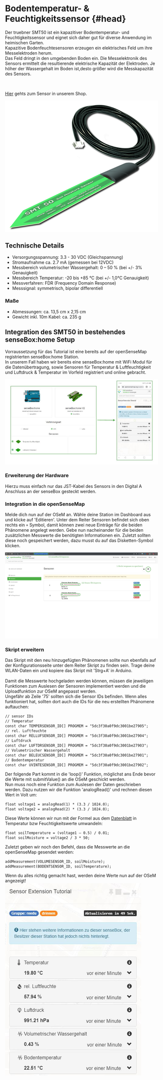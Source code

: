 # Bodentemperatur- & Feuchtigkeitssensor {#head}

<div class="description">
	Der truebner SMT50 ist ein kapazitiver Bodentemperatur- und Feuchtigkeitssensor und eignet sich daher gut für diverse Anwendung im heimischen Garten.<br>
    Kapazitive Bodenfeuchtesensoren erzeugen ein elektrisches Feld um ihre Messelektroden herum.<br>Das Feld dringt in den umgebenden Boden ein. Die Messelektronik des Sensors ermittelt die resultierende elektrische Kapazität der Elektroden. Je höher der Wassergehalt im Boden ist,desto größer wird die Messkapazität des Sensors.
</div>
<div class="line">
    <br>
    <br>
</div>

[Hier](https://sensebox.kaufen/product/bodenfeuchte-temperatursensor-smt50) gehts zum Sensor in unserem Shop.

![Bodentemperatur- & Feuchtigkeit](https://github.com/sensebox/resources/raw/master/gitbook_pictures/smt50_top.png)

## Technische Details
- Versorgungsspannung: 3.3 - 30 VDC (Gleichspannung)
- Stromaufnahme ca. 2.7 mA (gemessen bei 12VDC)
- Messbereich volumetrischer Wassergehalt: 0 – 50 % (bei +/- 3% Genauigkeit)
- Messbereich Temperatur: -20 bis +85 °C (bei +/- 1,0°C Genauigkeit)
- Messverfahren: FDR (Frequency Domain Response)
- Messsignal: symmetrisch, bipolar differentiell

### Maße
- Abmessungen: ca. 13,5 cm x 2,15 cm
- Gewicht inkl. 10m Kabel: ca. 235 g

## Integration des SMT50 in bestehendes senseBox:home Setup
Vorraussetzung für das Tutorial ist eine bereits auf der openSenseMap registrierten senseBox:home Station.<br>In unserem Fall haben wir bereits eine senseBox:home mit WiFi Modul für die Datenübertragung, sowie Sensoren für Temperatur & Luftfeuchtigkeit und Luftdruck & Temperatur im Vorfeld registriert und online gebracht.

![Unsere angelegte Station auf der openSenseMap](https://github.com/sensebox/resources/raw/master/gitbook_pictures/station_osem_home.JPG)

### Erweiterung der Hardware
Hierzu muss einfach nur das JST-Kabel des Sensors in den Digital A Anschluss an der senseBox gesteckt werden. 

### Integration in die openSenseMap
Melde dich nun auf der OSeM an. Wähle deine Station im Dashboard aus und klicke auf 'Editieren'. Unter dem Reiter Sensoren befindet sich oben rechts ein `+` Symbol, damit können zwei neue Einträge für die beiden Phänomene angelegt werden. Gebe nun nacheinander für die beiden zusätzlichen Messwerte die benötigten Informationen ein. Zuletzt sollten diese noch gespeichert werden, dazu musst du auf das Disketten-Symbol klicken.

![Sensorenbearbeitung OSeM](https://github.com/sensebox/resources/raw/master/gitbook_pictures/sensoren_edit.jpg)

### Skript erweitern
Das Skript mit den neu hinzugefügten Phänomenen sollte nun ebenfalls auf der Konfigurationsseite unter dem Reiter Skript zu finden sein. Trage deine WLAN-Daten ein und kopiere das Skript mit 'Strg+A' in Arduino.<br><br>
Damit die Messwerte hochgeladen werden können, müssen die jeweiligen Funktionen zum Auslesen der Sensoren implementiert werden und die Uploadfunktion zur OSeM angepasst werden.<br>Ungefähr ab Zeile '75' sollten sich die Sensor IDs befinden. Wenn alles funktioniert hat, sollten dort auch die IDs für die neu erstellten Phänomene auftauchen:
```arduino
// sensor IDs
// Temperatur
const char TEMPERSENSOR_ID[] PROGMEM = "5dc3f30a0f9dc3001be27905";
// rel. Luftfeuchte
const char RELLUFSENSOR_ID[] PROGMEM = "5dc3f30a0f9dc3001be27904";
// Luftdruck
const char LUFTDRSENSOR_ID[] PROGMEM = "5dc3f30a0f9dc3001be27903";
// Volumetrischer Wassergehalt
const char BELEUCSENSOR_ID[] PROGMEM = "5dc3f30a0f9dc3001be27901";
// Bodentemperatur
const char UVINTESENSOR_ID[] PROGMEM = "5dc3f30a0f9dc3001be27902";
```

Der folgende Part kommt in die 'loop()' Funktion, möglichst ans Ende bevor die Werte mit submitValue() an die OSeM geschickt werden.<br>Nun muss noch eine Funktion zum Auslesen der Daten geschrieben werden. Dazu nutzen wir die Funktion 'analogRead()' und rechnen diesen Wert in Volt um:
```arduino
float voltage1 = analogRead(1) * (3.3 / 1024.0);
float voltage2 = analogRead(2) * (3.3 / 1024.0);
```
Diese Werte können wir nun mit der Formel aus dem [Datenblatt](http://www.truebner.de/sites/default/files/SMT50_Flyer_deutsch.pdf) in Temperatur bzw Feuchtigkeitswerte umwandeln:
```arduino
float soilTemperature = (voltage1 – 0.5) / 0.01;
float soilMoisture = voltage2 / 3 * 50;
```
Zuletzt geben wir noch den Befehl, dass die Messwerte an die openSenseMap gesendet werden:
```arduino
addMeasurement(VOLUMESENSOR_ID, soilMoisture);
addMeasurement(BODENTSENSOR_ID, soilTemperature);
```

Wenn du alles richtig gemacht hast, werden deine Werte nun auf der OSeM angezeigt!<br>
![Station openSenseMap](https://github.com/sensebox/resources/raw/master/gitbook_pictures/station_osem.jpg)